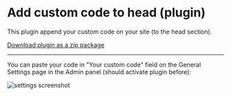 # Add custom code to head (plugin)
This plugin append your custom code on your site (to the head section).

[Download plugin as a zip package](https://github.com/Ivankalachikov/wp-plugin-add-custom-code-to-head/archive/refs/heads/main.zip)

---

You can paste your code in "Your custom code" field on the General Settings page in the Admin panel (should activate plugin before):

![settings screenshot](https://i.imgur.com/S8KVk7m.png)

